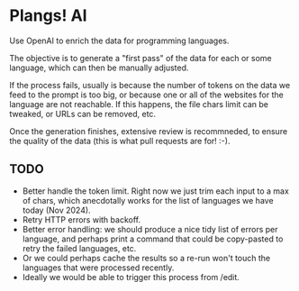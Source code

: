 # Plangs! AI

Use OpenAI to enrich the data for programming languages.

The objective is to generate a "first pass" of the data for each or some language,
which can then be manually adjusted.

If the process fails, usually is because the number of tokens on the data we feed to the prompt is too big, or because one or all of the websites for the language are not reachable. If this happens, the file chars limit can be tweaked, or URLs can be removed, etc.

Once the generation finishes, extensive review is recommneded, to ensure the quality of the data (this is what pull requests are for! :-).

## TODO

* Better handle the token limit. Right now we just trim each input to a max of chars, which anecdotally works for the list of languages we have today (Nov 2024).
* Retry HTTP errors with backoff.
* Better error handling: we should produce a nice tidy list of errors per language, and perhaps print a command that could be copy-pasted to retry the failed languages, etc.
* Or we could perhaps cache the results so a re-run won't touch the languages that were processed recently.
* Ideally we would be able to trigger this process from /edit.